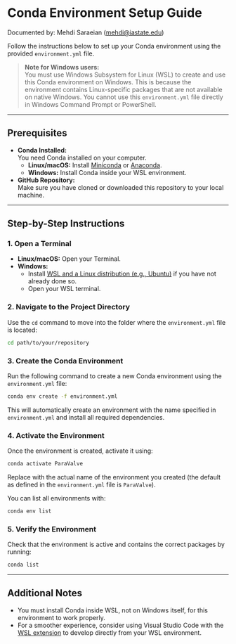 # Conda Environment Setup Guide

Documented by: Mehdi Saraeian (<mehdi@iastate.edu>)

Follow the instructions below to set up your Conda environment using the provided `environment.yml` file.

> **Note for Windows users:**  
> You must use Windows Subsystem for Linux (WSL) to create and use this Conda environment on Windows.
> This is because the environment contains Linux-specific packages that are not available on native Windows.
> You cannot use this `environment.yml` file directly in Windows Command Prompt or PowerShell.

---

## Prerequisites

- **Conda Installed:**  
  You need Conda installed on your computer.  
  - **Linux/macOS:** Install [Miniconda](https://docs.conda.io/en/latest/miniconda.html) or [Anaconda](https://www.anaconda.com/products/distribution).
  - **Windows:** Install Conda inside your WSL environment.
- **GitHub Repository:**  
  Make sure you have cloned or downloaded this repository to your local machine.

---

## Step-by-Step Instructions

### **1. Open a Terminal**

- **Linux/macOS:** Open your Terminal.
- **Windows:**  
  - Install [WSL and a Linux distribution (e.g., Ubuntu)](https://learn.microsoft.com/en-us/windows/wsl/install) if you have not already done so.
  - Open your WSL terminal.

### **2. Navigate to the Project Directory**

Use the `cd` command to move into the folder where the `environment.yml` file is located:

```bash
cd path/to/your/repository
```

### **3. Create the Conda Environment**

Run the following command to create a new Conda environment using the `environment.yml` file:

```bash
conda env create -f environment.yml
```

This will automatically create an environment with the name specified in `environment.yml` and install all required dependencies.

### **4. Activate the Environment**

Once the environment is created, activate it using:

```bash
conda activate ParaValve
```

Replace with the actual name of the environment you created (the default as defined in the `environment.yml` file is `ParaValve`).

You can list all environments with:

```bash
conda env list
```

### **5. Verify the Environment**

Check that the environment is active and contains the correct packages by running:

```bash
conda list
```

---

## Additional Notes

- You must install Conda inside WSL, not on Windows itself, for this environment to work properly.
- For a smoother experience, consider using Visual Studio Code with the [WSL extension](https://code.visualstudio.com/docs/remote/wsl) to develop directly from your WSL environment.
